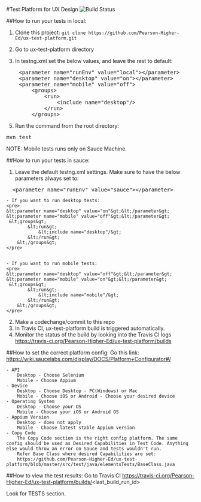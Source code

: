 #Test Platform for UX Design
<img src="https://travis-ci.org/Pearson-Higher-Ed/ux-test-platform.svg?branch=master" alt="Build Status" />

##How to run your tests in local:
1. Clone this project:
    `git clone https://github.com/Pearson-Higher-Ed/ux-test-platform.git`

3. Go to ux-test-platform directory
4. In testng.xml set the below values, and leave the rest to default:
<pre>
    &lt;parameter name="runEnv" value="local"&gt;&lt;/parameter&gt;
    &lt;parameter name="desktop" value="on">&lt;/parameter&gt;
    &lt;parameter name="mobile" value="off"&gt;
        &lt;groups&gt;
            &lt;run&gt;
                &lt;include name="desktop"/&gt;
            &lt;/run&gt;
        &lt;/groups&gt;
</pre>




5. Run the command from the root directory:
<pre>
mvn test
</pre>

NOTE: Mobile tests runs only on Sauce Machine.

##How to run your tests in sauce:
1. Leave the default testng.xml settings. Make sure to have the below parameters always set to:
<pre>
  &lt;parameter name="runEnv" value="sauce"&gt;&lt;/parameter&gt;
</pre>
    - If you want to run desktop tests:
    <pre>
    &lt;parameter name="desktop" value="on"&gt;&lt;/parameter&gt;
    &lt;parameter name="mobile" value="off"&gt;&lt;/parameter&gt;
     &lt;groups&gt;
            &lt;run&gt;
                &lt;include name="desktop"/&gt;
            &lt;/run&gt;
        &lt;/groups&gt;
    </pre>
	
	
    - If you want to run mobile tests:
    <pre>
    &lt;parameter name="desktop" value="off"&gt;&lt;/parameter&gt;
    &lt;parameter name="mobile" value="on"&gt;&lt;/parameter&gt;
     &lt;groups&gt;
            &lt;run&gt;
                &lt;include name="mobile"/&gt;
            &lt;/run&gt;
        &lt;/groups&gt;
    </pre>
2. Make a codechange/commit to this repo
3. In Travis CI, ux-test-platform build is triggered automatically.
4. Monitor the status of the build by looking into the Travis CI logs
    https://travis-ci.org/Pearson-Higher-Ed/ux-test-platform/builds

##How to set the correct platform config:
Go this link: https://wiki.saucelabs.com/display/DOCS/Platform+Configurator#/

    - API
        Desktop - Choose Selenium
        Mobile - Choose Appium
    - Device
        Desktop - Choose Desktop - PC(Windows) or Mac
        Mobile - Choose iOS or Android - Choose your desired device
    - Operating System
        Desktop - Choose your OS
        Mobile - Choose your iOS or Android OS
    - Appium Version
        Desktop - does not apply
        Mobile - Choose latest stable Appium version
    - Copy Code
        The Copy Code section is the right config platform. The same config should be used as Desired Capabilities in Test Code. Anything else would throw an error on Sauce and tests wouldn't run.
        Refer Base Class where desired Capabilities are set:                    
        https://github.com/Pearson-Higher-Ed/ux-test-platform/blob/master/src/test/java/elementsTests/BaseClass.java

##How to view the test results:
Go to Travis CI https://travis-ci.org/Pearson-Higher-Ed/ux-test-platform/builds/<last_build_run_id&gt;

Look for TESTS section.
